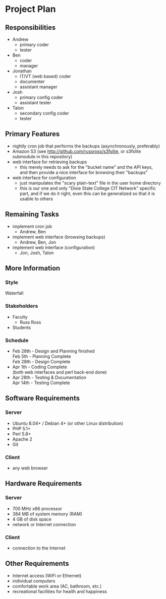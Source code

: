 # Project Plan

## Responsibilities

* Andrew
	* primary coder
	* tester
* Ben
	* coder
	* manager
* Jonathan
	* IT/VT (web based) coder
	* documenter
	* assistant manager
* Josh
	* primary config coder
	* assistant tester
* Talon
	* secondary config coder
	* tester

## Primary Features

* nightly cron job that performs the backups (asynchronously, preferably)
* Amazon S3 (see <http://github.com/russross/s3fslite>, or s3fslite submodule in this repository)
* web interface for retrieving backups
	* this merely needs to ask for the "bucket name" and the API keys, and then provide a nice interface for browsing their "backups"
* web interface for configuration
	* just manipulates the "scary plain-text" file in the user home directory
	* this is our one and only "Dixie State College CIT Network" specific part, and if we do it right, even this can be generalized so that it is usable to others

## Remaining Tasks

* implement cron job
	* Andrew, Ben
* implement web interface (browsing backups)
	* Andrew, Ben, Jon
* implement web interface (configuration)
	* Jon, Josh, Talon

## More Information

### Style

Waterfall

### Stakeholders

* Faculty
	* Russ Ross
* Students

### Schedule

* Feb 28th - Design and Planning finished  
	Feb 5th - Planning Complete  
	Feb 28th - Design Complete
* Apr 1th - Coding Complete  
	(both web interfaces and perl back-end done)
* Apr 28th - Testing &amp; Documentation  
	Apr 14th - Testing Complete

## Software Requirements

### Server

* Ubuntu 8.04+ / Debian 4+ (or other Linux distribution)
* PHP 5.1+
* Perl 5.8+
* Apache 2
* Git

### Client

* any web browser

## Hardware Requirements

### Server

* 700 MHz x86 processor
* 384 MB of system memory (RAM)
* 4 GB of disk space
* network or Internet connection

### Client

* connection to the Internet

## Other Requirements

* Internet access (WiFi or Ethernet)
* individual computers
* comfortable work area (AC, bathroom, etc.)
* recreational facilities for health and happiness

